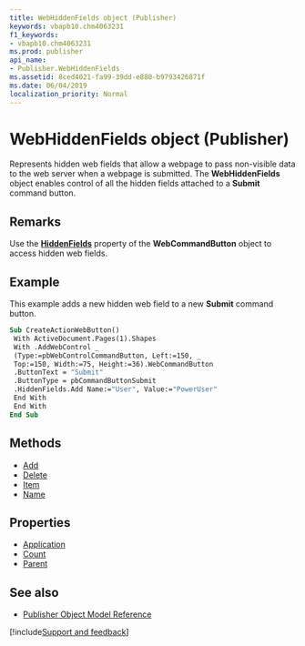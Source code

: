 ```yaml
---
title: WebHiddenFields object (Publisher)
keywords: vbapb10.chm4063231
f1_keywords:
- vbapb10.chm4063231
ms.prod: publisher
api_name:
- Publisher.WebHiddenFields
ms.assetid: 8ced4021-fa99-39dd-e880-b9793426871f
ms.date: 06/04/2019
localization_priority: Normal
---
```



# WebHiddenFields object (Publisher)

Represents hidden web fields that allow a webpage to pass non-visible data to the web server when a webpage is submitted. The **WebHiddenFields** object enables control of all the hidden fields attached to a **Submit** command button.
 
## Remarks

Use the **[HiddenFields](publisher.webcommandbutton.hiddenfields.md)** property of the **WebCommandButton** object to access hidden web fields. 

## Example

This example adds a new hidden web field to a new **Submit** command button.

```vb
Sub CreateActionWebButton() 
 With ActiveDocument.Pages(1).Shapes 
 With .AddWebControl _ 
 (Type:=pbWebControlCommandButton, Left:=150, _ 
 Top:=150, Width:=75, Height:=36).WebCommandButton 
 .ButtonText = "Submit" 
 .ButtonType = pbCommandButtonSubmit 
 .HiddenFields.Add Name:="User", Value:="PowerUser" 
 End With 
 End With 
End Sub
```


## Methods

- [Add](Publisher.WebHiddenFields.Add.md)
- [Delete](Publisher.WebHiddenFields.Delete.md)
- [Item](Publisher.WebHiddenFields.Item.md)
- [Name](Publisher.WebHiddenFields.Name.md)

## Properties

- [Application](Publisher.WebHiddenFields.Application.md)
- [Count](Publisher.WebHiddenFields.Count.md)
- [Parent](Publisher.WebHiddenFields.Parent.md)

## See also

- [Publisher Object Model Reference](overview/publisher/object-model.md)



[!include[Support and feedback](~/includes/feedback-boilerplate.md)]